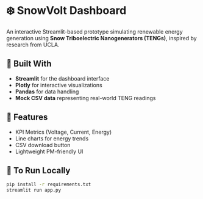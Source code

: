 # ❄️ SnowVolt Dashboard

An interactive Streamlit-based prototype simulating renewable energy generation using **Snow Triboelectric Nanogenerators (TENGs)**, inspired by research from UCLA.

## 🔧 Built With
- **Streamlit** for the dashboard interface
- **Plotly** for interactive visualizations
- **Pandas** for data handling
- **Mock CSV data** representing real-world TENG readings

## 🎯 Features
- KPI Metrics (Voltage, Current, Energy)
- Line charts for energy trends
- CSV download button
- Lightweight PM-friendly UI

## 🚀 To Run Locally
```bash
pip install -r requirements.txt
streamlit run app.py
